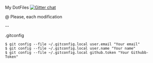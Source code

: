 My DotFiles [![Gitter chat][gitter-image]][gitter-url]

@ Please, each modification

--

.gitconfig
```
$ git config --file ~/.gitconfig.local user.email "Your email"
$ git config --file ~/.gitconfig.local user.name "Your name"
$ git config --file ~/.gitconfig.local github.token "Your Githubb-Token"
```

[gitter-url]: https://gitter.im/kuozumijp/Dotfiles
[gitter-image]: https://badges.gitter.im/kuozumijp/Dotfiles.png
